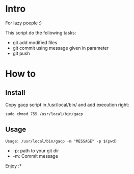 # Intro 
For lazy poeple :) 

This script do the following tasks:
* git add modified files
* git commit using message given in parameter
* git push

# How to 
## Install
Copy gacp script in /usr/local/bin/ and add execution right:
```
sudo chmod 755 /usr/local/bin/gacp
```

## Usage
```
Usage: /usr/local/bin/gacp -m "MESSAGE" -p $(pwd)
```
* -p: path to your git dir 
* -m: Commit message

Enjoy :*